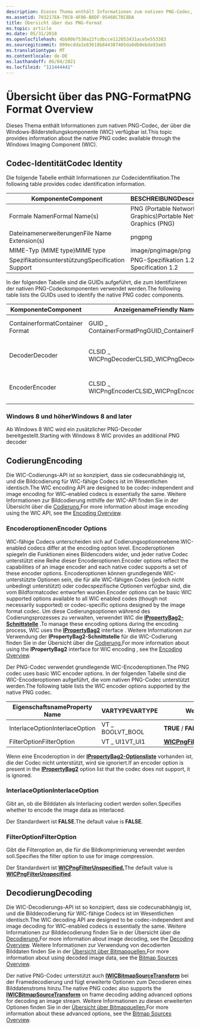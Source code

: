 ```yaml
---
description: Dieses Thema enthält Informationen zum nativen PNG-Codec, der über die Windows-Bilderstellungskomponente (WIC) verfügbar ist.
ms.assetid: 703217EA-70C8-4F86-B8DF-95468C78C8DA
title: Übersicht über das PNG-Format
ms.topic: article
ms.date: 05/31/2018
ms.openlocfilehash: 4bb00b7530a22fcdbcce112053431ace5e553383
ms.sourcegitcommit: 099ecdda1e83618b844387405da0db0ebda93a65
ms.translationtype: MT
ms.contentlocale: de-DE
ms.lasthandoff: 06/04/2021
ms.locfileid: "111444441"
---
```

# <a name="png-format-overview"></a><span data-ttu-id="e0c97-103">Übersicht über das PNG-Format</span><span class="sxs-lookup"><span data-stu-id="e0c97-103">PNG Format Overview</span></span>

<span data-ttu-id="e0c97-104">Dieses Thema enthält Informationen zum nativen PNG-Codec, der über die Windows-Bilderstellungskomponente (WIC) verfügbar ist.</span><span class="sxs-lookup"><span data-stu-id="e0c97-104">This topic provides information about the native PNG codec available through the Windows Imaging Component (WIC).</span></span>

## <a name="codec-identity"></a><span data-ttu-id="e0c97-105">Codec-Identität</span><span class="sxs-lookup"><span data-stu-id="e0c97-105">Codec Identity</span></span>

<span data-ttu-id="e0c97-106">Die folgende Tabelle enthält Informationen zur Codecidentifikation.</span><span class="sxs-lookup"><span data-stu-id="e0c97-106">The following table provides codec identification information.</span></span>



|     <span data-ttu-id="e0c97-107">Komponente</span><span class="sxs-lookup"><span data-stu-id="e0c97-107">Component</span></span>          | <span data-ttu-id="e0c97-108">BESCHREIBUNG</span><span class="sxs-lookup"><span data-stu-id="e0c97-108">Description</span></span>                     |
|------------------------|---------------------------------|
| <span data-ttu-id="e0c97-109">Formale Namen</span><span class="sxs-lookup"><span data-stu-id="e0c97-109">Formal Name(s)</span></span>         | <span data-ttu-id="e0c97-110">PNG (Portable Network Graphics)</span><span class="sxs-lookup"><span data-stu-id="e0c97-110">Portable Network Graphics (PNG)</span></span> |
| <span data-ttu-id="e0c97-111">Dateinamenerweiterungen</span><span class="sxs-lookup"><span data-stu-id="e0c97-111">File Name Extension(s)</span></span> | <span data-ttu-id="e0c97-112">png</span><span class="sxs-lookup"><span data-stu-id="e0c97-112">png</span></span>                             |
| <span data-ttu-id="e0c97-113">MIME-Typ (MIME type)</span><span class="sxs-lookup"><span data-stu-id="e0c97-113">MIME type</span></span>              | <span data-ttu-id="e0c97-114">image/png</span><span class="sxs-lookup"><span data-stu-id="e0c97-114">image/png</span></span>                       |
| <span data-ttu-id="e0c97-115">Spezifikationsunterstützung</span><span class="sxs-lookup"><span data-stu-id="e0c97-115">Specification Support</span></span>  | <span data-ttu-id="e0c97-116">PNG-Spezifikation 1.2</span><span class="sxs-lookup"><span data-stu-id="e0c97-116">PNG Specification 1.2</span></span>           |



 

<span data-ttu-id="e0c97-117">In der folgenden Tabelle sind die GUIDs aufgeführt, die zum Identifizieren der nativen PNG-Codeckomponenten verwendet werden.</span><span class="sxs-lookup"><span data-stu-id="e0c97-117">The following table lists the GUIDs used to identify the native PNG codec components.</span></span>



| <span data-ttu-id="e0c97-118">Komponente</span><span class="sxs-lookup"><span data-stu-id="e0c97-118">Component</span></span>        | <span data-ttu-id="e0c97-119">Anzeigename</span><span class="sxs-lookup"><span data-stu-id="e0c97-119">Friendly Name</span></span>            | <span data-ttu-id="e0c97-120">GUID</span><span class="sxs-lookup"><span data-stu-id="e0c97-120">GUID</span></span>                                |
|------------------|--------------------------|-------------------------------------|
| <span data-ttu-id="e0c97-121">Containerformat</span><span class="sxs-lookup"><span data-stu-id="e0c97-121">Container Format</span></span> | <span data-ttu-id="e0c97-122">GUID \_ ContainerFormatPng</span><span class="sxs-lookup"><span data-stu-id="e0c97-122">GUID\_ContainerFormatPng</span></span> | <span data-ttu-id="e0c97-123">1b7cfaf4-713f-473c-mussd6137425faeaf</span><span class="sxs-lookup"><span data-stu-id="e0c97-123">1b7cfaf4-713f-473c-bbcd6137425faeaf</span></span> |
| <span data-ttu-id="e0c97-124">Decoder</span><span class="sxs-lookup"><span data-stu-id="e0c97-124">Decoder</span></span>          | <span data-ttu-id="e0c97-125">CLSID \_ WICPngDecoder</span><span class="sxs-lookup"><span data-stu-id="e0c97-125">CLSID\_WICPngDecoder</span></span>     | <span data-ttu-id="e0c97-126">389ea17b-5078-4cde-b6ef25c15175c751</span><span class="sxs-lookup"><span data-stu-id="e0c97-126">389ea17b-5078-4cde-b6ef25c15175c751</span></span> |
| <span data-ttu-id="e0c97-127">Encoder</span><span class="sxs-lookup"><span data-stu-id="e0c97-127">Encoder</span></span>          | <span data-ttu-id="e0c97-128">CLSID \_ WICPngEncoder</span><span class="sxs-lookup"><span data-stu-id="e0c97-128">CLSID\_WICPngEncoder</span></span>     | <span data-ttu-id="e0c97-129">27949969-876a-41d7-9447568f6a35a4dc</span><span class="sxs-lookup"><span data-stu-id="e0c97-129">27949969-876a-41d7-9447568f6a35a4dc</span></span> |



 

### <a name="windows-8-and-later"></a><span data-ttu-id="e0c97-130">Windows 8 und höher</span><span class="sxs-lookup"><span data-stu-id="e0c97-130">Windows 8 and later</span></span>

<span data-ttu-id="e0c97-131">Ab Windows 8 WIC wird ein zusätzlicher PNG-Decoder bereitgestellt.</span><span class="sxs-lookup"><span data-stu-id="e0c97-131">Starting with Windows 8 WIC provides an additional PNG decoder</span></span>

## <a name="encoding"></a><span data-ttu-id="e0c97-132">Codierung</span><span class="sxs-lookup"><span data-stu-id="e0c97-132">Encoding</span></span>

<span data-ttu-id="e0c97-133">Die WIC-Codierungs-API ist so konzipiert, dass sie codecunabhängig ist, und die Bildcodierung für WIC-fähige Codecs ist im Wesentlichen identisch.</span><span class="sxs-lookup"><span data-stu-id="e0c97-133">The WIC encoding API are designed to be codec-independent and image encoding for WIC-enabled codecs is essentially the same.</span></span> <span data-ttu-id="e0c97-134">Weitere Informationen zur Bildcodierung mithilfe der WIC-API finden Sie in der Übersicht über die [Codierung.](-wic-creating-encoder.md)</span><span class="sxs-lookup"><span data-stu-id="e0c97-134">For more information about image encoding using the WIC API, see the [Encoding Overview](-wic-creating-encoder.md).</span></span>

### <a name="encoder-options"></a><span data-ttu-id="e0c97-135">Encoderoptionen</span><span class="sxs-lookup"><span data-stu-id="e0c97-135">Encoder Options</span></span>

<span data-ttu-id="e0c97-136">WIC-fähige Codecs unterscheiden sich auf Codierungsoptionenebene.</span><span class="sxs-lookup"><span data-stu-id="e0c97-136">WIC-enabled codecs differ at the encoding option level.</span></span> <span data-ttu-id="e0c97-137">Encoderoptionen spiegeln die Funktionen eines Bildencoders wider, und jeder native Codec unterstützt eine Reihe dieser Encoderoptionen.</span><span class="sxs-lookup"><span data-stu-id="e0c97-137">Encoder options reflect the capabilities of an image encoder and each native codec supports a set of these encoder options.</span></span> <span data-ttu-id="e0c97-138">Encoderoptionen können grundlegende WIC-unterstützte Optionen sein, die für alle WIC-fähigen Codes (jedoch nicht unbedingt unterstützt) oder codecspezifische Optionen verfügbar sind, die vom Bildformatcodec entworfen wurden.</span><span class="sxs-lookup"><span data-stu-id="e0c97-138">Encoder options can be basic WIC supported options available to all WIC enabled codes (though not necessarily supported) or codec-specific options designed by the image format codec.</span></span> <span data-ttu-id="e0c97-139">Um diese Codierungsoptionen während des Codierungsprozesses zu verwalten, verwendet WIC die [**IPropertyBag2-Schnittstelle**](/previous-versions/windows/internet-explorer/ie-developer/platform-apis/aa768192(v=vs.85)) .</span><span class="sxs-lookup"><span data-stu-id="e0c97-139">To manage these encoding options during the encoding process, WIC uses the [**IPropertyBag2**](/previous-versions/windows/internet-explorer/ie-developer/platform-apis/aa768192(v=vs.85)) interface .</span></span> <span data-ttu-id="e0c97-140">Weitere Informationen zur Verwendung der **IPropertyBag2-Schnittstelle** für die WIC-Codierung finden Sie in der Übersicht über die [Codierung.](-wic-creating-encoder.md)</span><span class="sxs-lookup"><span data-stu-id="e0c97-140">For more information about using the **IPropertyBag2** interface for WIC encoding , see the [Encoding Overview](-wic-creating-encoder.md).</span></span>

<span data-ttu-id="e0c97-141">Der PNG-Codec verwendet grundlegende WIC-Encoderoptionen.</span><span class="sxs-lookup"><span data-stu-id="e0c97-141">The PNG codec uses basic WIC encoder options.</span></span> <span data-ttu-id="e0c97-142">In der folgenden Tabelle sind die WIC-Encoderoptionen aufgeführt, die vom nativen PNG-Codec unterstützt werden.</span><span class="sxs-lookup"><span data-stu-id="e0c97-142">The following table lists the WIC encoder options supported by the native PNG codec.</span></span>



| <span data-ttu-id="e0c97-143">Eigenschaftsname</span><span class="sxs-lookup"><span data-stu-id="e0c97-143">Property Name</span></span>   | <span data-ttu-id="e0c97-144">VARTYPE</span><span class="sxs-lookup"><span data-stu-id="e0c97-144">VARTYPE</span></span>  | <span data-ttu-id="e0c97-145">Wertbereich</span><span class="sxs-lookup"><span data-stu-id="e0c97-145">Value Range</span></span>                                                 | <span data-ttu-id="e0c97-146">Standardwert</span><span class="sxs-lookup"><span data-stu-id="e0c97-146">Default Value</span></span>                                                    |
|-----------------|----------|-------------------------------------------------------------|------------------------------------------------------------------|
| <span data-ttu-id="e0c97-147">InterlaceOption</span><span class="sxs-lookup"><span data-stu-id="e0c97-147">InterlaceOption</span></span> | <span data-ttu-id="e0c97-148">VT \_ BOOL</span><span class="sxs-lookup"><span data-stu-id="e0c97-148">VT\_BOOL</span></span> | <span data-ttu-id="e0c97-149">**TRUE** / **FALSE**</span><span class="sxs-lookup"><span data-stu-id="e0c97-149">**TRUE**/**FALSE**</span></span>                                          | <span data-ttu-id="e0c97-150">**FALSE**</span><span class="sxs-lookup"><span data-stu-id="e0c97-150">**FALSE**</span></span>                                                        |
| <span data-ttu-id="e0c97-151">FilterOption</span><span class="sxs-lookup"><span data-stu-id="e0c97-151">FilterOption</span></span>    | <span data-ttu-id="e0c97-152">VT \_ UI1</span><span class="sxs-lookup"><span data-stu-id="e0c97-152">VT\_UI1</span></span>  | [<span data-ttu-id="e0c97-153">**WICPngFilterOption**</span><span class="sxs-lookup"><span data-stu-id="e0c97-153">**WICPngFilterOption**</span></span>](/windows/desktop/api/Wincodec/ne-wincodec-wicpngfilteroption) | [<span data-ttu-id="e0c97-154">**WICPngFilterUnspecified**</span><span class="sxs-lookup"><span data-stu-id="e0c97-154">**WICPngFilterUnspecified**</span></span>](/windows/desktop/api/Wincodec/ne-wincodec-wicpngfilteroption) |



 

<span data-ttu-id="e0c97-155">Wenn eine Encoderoption in der [**IPropertyBag2-Optionsliste**](/previous-versions/windows/internet-explorer/ie-developer/platform-apis/aa768192(v=vs.85)) vorhanden ist, die der Codec nicht unterstützt, wird sie ignoriert.</span><span class="sxs-lookup"><span data-stu-id="e0c97-155">If an encoder option is present in the [**IPropertyBag2**](/previous-versions/windows/internet-explorer/ie-developer/platform-apis/aa768192(v=vs.85)) option list that the codec does not support, it is ignored.</span></span>

### <a name="interlaceoption"></a><span data-ttu-id="e0c97-156">InterlaceOption</span><span class="sxs-lookup"><span data-stu-id="e0c97-156">InterlaceOption</span></span>

<span data-ttu-id="e0c97-157">Gibt an, ob die Bilddaten als Interlacing codiert werden sollen.</span><span class="sxs-lookup"><span data-stu-id="e0c97-157">Specifies whether to encode the image data as interlaced.</span></span>

<span data-ttu-id="e0c97-158">Der Standardwert ist **FALSE**.</span><span class="sxs-lookup"><span data-stu-id="e0c97-158">The default value is **FALSE**.</span></span>

### <a name="filteroption"></a><span data-ttu-id="e0c97-159">FilterOption</span><span class="sxs-lookup"><span data-stu-id="e0c97-159">FilterOption</span></span>

<span data-ttu-id="e0c97-160">Gibt die Filteroption an, die für die Bildkomprimierung verwendet werden soll.</span><span class="sxs-lookup"><span data-stu-id="e0c97-160">Specifies the filter option to use for image compression.</span></span>

<span data-ttu-id="e0c97-161">Der Standardwert ist [**WICPngFilterUnspecified.**](/windows/desktop/api/Wincodec/ne-wincodec-wicpngfilteroption)</span><span class="sxs-lookup"><span data-stu-id="e0c97-161">The default value is [**WICPngFilterUnspecified**](/windows/desktop/api/Wincodec/ne-wincodec-wicpngfilteroption).</span></span>

## <a name="decoding"></a><span data-ttu-id="e0c97-162">Decodierung</span><span class="sxs-lookup"><span data-stu-id="e0c97-162">Decoding</span></span>

<span data-ttu-id="e0c97-163">Die WIC-Decodierungs-API ist so konzipiert, dass sie codecunabhängig ist, und die Bilddecodierung für WIC-fähige Codecs ist im Wesentlichen identisch.</span><span class="sxs-lookup"><span data-stu-id="e0c97-163">The WIC decoding API are designed to be codec-independent and image decoding for WIC-enabled codecs is essentially the same.</span></span> <span data-ttu-id="e0c97-164">Weitere Informationen zur Bilddecodierung finden Sie in der Übersicht über die [Decodierung.](-wic-creating-decoder.md)</span><span class="sxs-lookup"><span data-stu-id="e0c97-164">For more information about image decoding, see the [Decoding Overview](-wic-creating-decoder.md).</span></span> <span data-ttu-id="e0c97-165">Weitere Informationen zur Verwendung von decodierten Bilddaten finden Sie in der [Übersicht über Bitmapquellen.](-wic-bitmapsources.md)</span><span class="sxs-lookup"><span data-stu-id="e0c97-165">For more information about using decoded image data, see the [Bitmap Sources Overview](-wic-bitmapsources.md).</span></span>

<span data-ttu-id="e0c97-166">Der native PNG-Codec unterstützt auch [**IWICBitmapSourceTransform**](/windows/desktop/api/Wincodec/nn-wincodec-iwicbitmapsourcetransform) bei der Framedecodierung und fügt erweiterte Optionen zum Decodieren eines Bilddatenstroms hinzu.</span><span class="sxs-lookup"><span data-stu-id="e0c97-166">The native PNG codec also supports the [**IWICBitmapSourceTransform**](/windows/desktop/api/Wincodec/nn-wincodec-iwicbitmapsourcetransform) on frame decoding adding advanced options for decoding an image stream.</span></span> <span data-ttu-id="e0c97-167">Weitere Informationen zu diesen erweiterten Optionen finden Sie in der [Übersicht über Bitmapquellen.](-wic-bitmapsources.md)</span><span class="sxs-lookup"><span data-stu-id="e0c97-167">For more information about these advanced options, see the [Bitmap Sources Overview](-wic-bitmapsources.md).</span></span>

 

 
